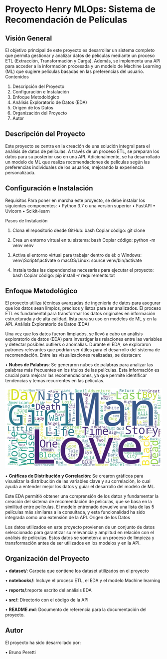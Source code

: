 # Proyecto Henry MLOps: Sistema de Recomendación de Películas

## Visión General

El objetivo principal de este proyecto es desarrollar un sistema completo que permita gestionar y analizar datos de películas mediante un proceso ETL (Extracción, Transformación y Carga). Además, se implementa una API para acceder a la información procesada y un modelo de Machine Learning (ML) que sugiere películas basadas en las preferencias del usuario.
Contenidos

1.	Descripción del Proyecto
2.	Configuración e Instalación
3.	Enfoque Metodológico
4.	Análisis Exploratorio de Datos (EDA)
5.	Origen de los Datos
6.	Organización del Proyecto
7.	Autor
   
## Descripción del Proyecto

Este proyecto se centra en la creación de una solución integral para el análisis de datos de películas. A través de un proceso ETL, se preparan los datos para su posterior uso en una API. Adicionalmente, se ha desarrollado un modelo de ML que realiza recomendaciones de películas según las preferencias individuales de los usuarios, mejorando la experiencia personalizada.

## Configuración e Instalación
Requisitos
Para poner en marcha este proyecto, se debe instalar los siguientes componentes:
•	Python 3.7 o una versión superior
•	FastAPI
•	Uvicorn
•	Scikit-learn

Pasos de Instalación
1.	Clona el repositorio desde GitHub:
bash
Copiar código: git clone 

2.	Crea un entorno virtual en tu sistema:
bash
Copiar código: python -m venv venv

3.	Activa el entorno virtual para trabajar dentro de él:
o	Windows: venv\Scripts\activate
o	macOS/Linux: source venv/bin/activate

4.	Instala todas las dependencias necesarias para ejecutar el proyecto:
bash
Copiar código: pip install -r requirements.txt

## Enfoque Metodológico

El proyecto utiliza técnicas avanzadas de ingeniería de datos para asegurar que los datos sean limpios, precisos y listos para ser analizados. El proceso ETL es fundamental para transformar los datos originales en información estructurada y de alta calidad, lista para su uso en modelos de ML y en la API. 
Análisis Exploratorio de Datos (EDA)

Una vez que los datos fueron limpiados, se llevó a cabo un análisis exploratorio de datos (EDA) para investigar las relaciones entre las variables y detectar posibles outliers o anomalías. Durante el EDA, se exploraron patrones relevantes que podrían ser útiles para el desarrollo del sistema de recomendación. Entre las visualizaciones realizadas, se destacan:

•	**Nubes de Palabras**: Se generaron nubes de palabras para analizar las palabras más frecuentes en los títulos de las películas. Esta información es crucial para mejorar las recomendaciones, ya que permite identificar tendencias y temas recurrentes en las películas.

![Nube de Palabras](imagenes/Nube%20de%20Palabras.JPG)

•	**Gráficas de Distribución y Correlación**: Se crearon gráficos para visualizar la distribución de las variables clave y su correlación, lo cual ayuda a entender mejor los datos y guiar el desarrollo del modelo de ML.

Este EDA permitió obtener una comprensión de los datos y fundamentar la creación del sistema de recomendación de películas, que se basa en la similitud entre películas. El modelo entrenado devuelve una lista de las 5 películas más similares a la consultada, y esta funcionalidad ha sido integrada como una extensión de la API.
Origen de los Datos

Los datos utilizados en este proyecto provienen de un conjunto de datos seleccionado para garantizar su relevancia y amplitud en relación con el análisis de películas. Estos datos se someten a un proceso de limpieza y transformación antes de ser utilizados en los modelos y en la API.

## Organización del Proyecto

•	**dataset/**: Carpeta que contiene los dataset utilizados en el proyecto

•	**notebooks/**: Incluye el proceso ETL,  el EDA y el modelo Machine learning

•	**reports/**:reporte escrito del análisis EDA

•	**src/**: Directorio con el código de la API 

•	**README.md**: Documento de referencia para la documentación del proyecto.

## Autor
El proyecto ha sido desarrollado por:

•	Bruno Peretti

